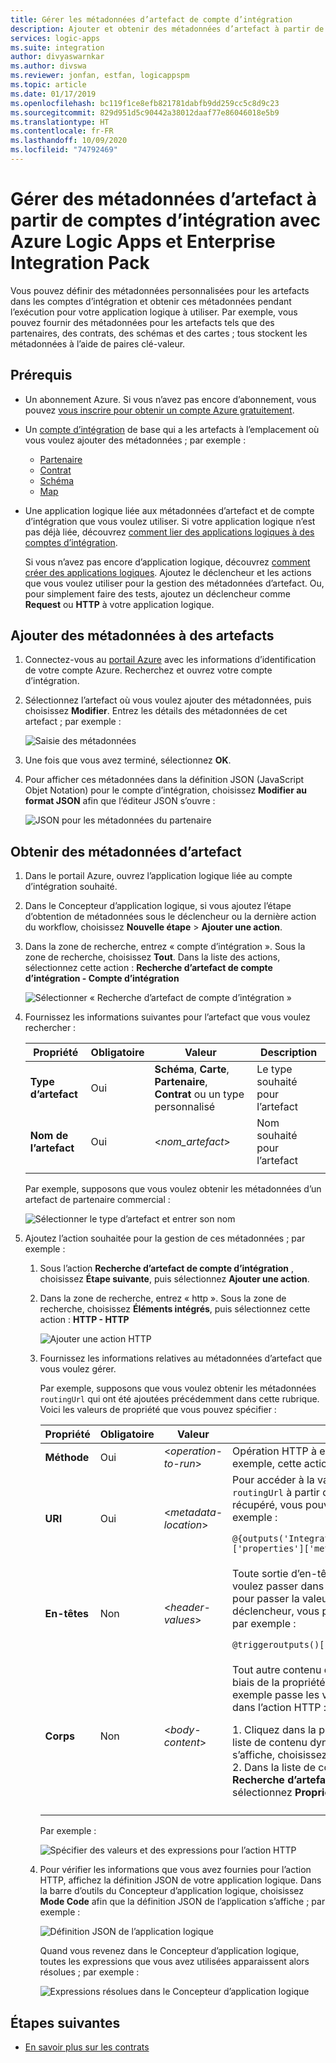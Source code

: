 ```yaml
---
title: Gérer les métadonnées d’artefact de compte d’intégration
description: Ajouter et obtenir des métadonnées d’artefact à partir de comptes d’intégration dans Azure Logic Apps avec Enterprise Integration Pack
services: logic-apps
ms.suite: integration
author: divyaswarnkar
ms.author: divswa
ms.reviewer: jonfan, estfan, logicappspm
ms.topic: article
ms.date: 01/17/2019
ms.openlocfilehash: bc119f1ce8efb821781dabfb9dd259cc5c8d9c23
ms.sourcegitcommit: 829d951d5c90442a38012daaf77e86046018e5b9
ms.translationtype: HT
ms.contentlocale: fr-FR
ms.lasthandoff: 10/09/2020
ms.locfileid: "74792469"
---
```

# <a name="manage-artifact-metadata-in-integration-accounts-with-azure-logic-apps-and-enterprise-integration-pack"></a>Gérer des métadonnées d’artefact à partir de comptes d’intégration avec Azure Logic Apps et Enterprise Integration Pack

Vous pouvez définir des métadonnées personnalisées pour les artefacts dans les comptes d’intégration et obtenir ces métadonnées pendant l’exécution pour votre application logique à utiliser. Par exemple, vous pouvez fournir des métadonnées pour les artefacts tels que des partenaires, des contrats, des schémas et des cartes ; tous stockent les métadonnées à l’aide de paires clé-valeur. 

## <a name="prerequisites"></a>Prérequis

* Un abonnement Azure. Si vous n’avez pas encore d’abonnement, vous pouvez <a href="https://azure.microsoft.com/free/" target="_blank">vous inscrire pour obtenir un compte Azure gratuitement</a>.

* Un [compte d’intégration](../logic-apps/logic-apps-enterprise-integration-create-integration-account.md) de base qui a les artefacts à l’emplacement où vous voulez ajouter des métadonnées ; par exemple : 

  * [Partenaire](logic-apps-enterprise-integration-partners.md)
  * [Contrat](logic-apps-enterprise-integration-agreements.md)
  * [Schéma](logic-apps-enterprise-integration-schemas.md)
  * [Map](logic-apps-enterprise-integration-maps.md)

* Une application logique liée aux métadonnées d’artefact et de compte d’intégration que vous voulez utiliser. Si votre application logique n’est pas déjà liée, découvrez [comment lier des applications logiques à des comptes d’intégration](logic-apps-enterprise-integration-create-integration-account.md#link-account). 

  Si vous n’avez pas encore d’application logique, découvrez [comment créer des applications logiques](../logic-apps/quickstart-create-first-logic-app-workflow.md). 
  Ajoutez le déclencheur et les actions que vous voulez utiliser pour la gestion des métadonnées d’artefact. Ou, pour simplement faire des tests, ajoutez un déclencheur comme **Request** ou **HTTP** à votre application logique.

## <a name="add-metadata-to-artifacts"></a>Ajouter des métadonnées à des artefacts

1. Connectez-vous au <a href="https://portal.azure.com" target="_blank">portail Azure</a> avec les informations d’identification de votre compte Azure. Recherchez et ouvrez votre compte d’intégration.

1. Sélectionnez l’artefact où vous voulez ajouter des métadonnées, puis choisissez **Modifier**. Entrez les détails des métadonnées de cet artefact ; par exemple :

   ![Saisie des métadonnées](media/logic-apps-enterprise-integration-metadata/add-partner-metadata.png)

1. Une fois que vous avez terminé, sélectionnez **OK**.

1. Pour afficher ces métadonnées dans la définition JSON (JavaScript Objet Notation) pour le compte d’intégration, choisissez **Modifier au format JSON** afin que l’éditeur JSON s’ouvre : 

   ![JSON pour les métadonnées du partenaire](media/logic-apps-enterprise-integration-metadata/partner-metadata.png)

## <a name="get-artifact-metadata"></a>Obtenir des métadonnées d’artefact

1. Dans le portail Azure, ouvrez l’application logique liée au compte d’intégration souhaité. 

1. Dans le Concepteur d’application logique, si vous ajoutez l’étape d’obtention de métadonnées sous le déclencheur ou la dernière action du workflow, choisissez **Nouvelle étape** > **Ajouter une action**. 

1. Dans la zone de recherche, entrez « compte d’intégration ». Sous la zone de recherche, choisissez **Tout**. Dans la liste des actions, sélectionnez cette action : **Recherche d’artefact de compte d’intégration - Compte d’intégration**

   ![Sélectionner « Recherche d’artefact de compte d’intégration »](media/logic-apps-enterprise-integration-metadata/integration-account-artifact-lookup.png)

1. Fournissez les informations suivantes pour l’artefact que vous voulez rechercher :

   | Propriété | Obligatoire | Valeur | Description | 
   |----------|---------|-------|-------------| 
   | **Type d’artefact** | Oui | **Schéma**, **Carte**, **Partenaire**, **Contrat** ou un type personnalisé | Le type souhaité pour l’artefact | 
   | **Nom de l’artefact** | Oui | <*nom_artefact*> | Nom souhaité pour l’artefact | 
   ||| 

   Par exemple, supposons que vous voulez obtenir les métadonnées d’un artefact de partenaire commercial :

   ![Sélectionner le type d’artefact et entrer son nom](media/logic-apps-enterprise-integration-metadata/artifact-lookup-information.png)

1. Ajoutez l’action souhaitée pour la gestion de ces métadonnées ; par exemple :

   1. Sous l’action **Recherche d’artefact de compte d’intégration** , choisissez **Étape suivante**, puis sélectionnez **Ajouter une action**. 

   1. Dans la zone de recherche, entrez « http ». Sous la zone de recherche, choisissez **Éléments intégrés**, puis sélectionnez cette action : **HTTP - HTTP**

      ![Ajouter une action HTTP](media/logic-apps-enterprise-integration-metadata/http-action.png)

   1. Fournissez les informations relatives au métadonnées d’artefact que vous voulez gérer. 

      Par exemple, supposons que vous voulez obtenir les métadonnées `routingUrl` qui ont été ajoutées précédemment dans cette rubrique. Voici les valeurs de propriété que vous pouvez spécifier : 

      | Propriété | Obligatoire | Valeur | Description | 
      |----------|----------|-------|-------------| 
      | **Méthode** | Oui | <*operation-to-run*> | Opération HTTP à exécuter sur l’artefact. Par exemple, cette action HTTP utilise la méthode **GET**. | 
      | **URI** | Oui | <*metadata-location*> | Pour accéder à la valeur de métadonnées `routingUrl` à partir de l’artefact que vous avez récupéré, vous pouvez utiliser une expression ; par exemple : <p>`@{outputs('Integration_Account_Artifact_Lookup')['properties']['metadata']['routingUrl']}` | 
      | **En-têtes** | Non | <*header-values*> | Toute sortie d’en-tête du déclencheur que vous voulez passer dans l’action HTTP. Par exemple, pour passer la valeur de propriété `headers` du déclencheur, vous pouvez utiliser une expression ; par exemple : <p>`@triggeroutputs()['headers']` | 
      | **Corps** | Non | <*body-content*> | Tout autre contenu que vous voulez passer par le biais de la propriété `body` de l’action HTTP. Cet exemple passe les valeurs `properties` de l’artefact dans l’action HTTP : <p>1. Cliquez dans la propriété **Body** pour afficher la liste de contenu dynamique. Si aucune propriété ne s’affiche, choisissez **Afficher plus**. <br>2. Dans la liste de contenu dynamique, sous **Recherche d’artefact de compte d’intégration**, sélectionnez **Propriétés**. | 
      |||| 

      Par exemple :

      ![Spécifier des valeurs et des expressions pour l’action HTTP](media/logic-apps-enterprise-integration-metadata/add-http-action-values.png)

   1. Pour vérifier les informations que vous avez fournies pour l’action HTTP, affichez la définition JSON de votre application logique. Dans la barre d’outils du Concepteur d’application logique, choisissez **Mode Code** afin que la définition JSON de l’application s’affiche ; par exemple :

      ![Définition JSON de l’application logique](media/logic-apps-enterprise-integration-metadata/finished-logic-app-definition.png)

      Quand vous revenez dans le Concepteur d’application logique, toutes les expressions que vous avez utilisées apparaissent alors résolues ; par exemple :

      ![Expressions résolues dans le Concepteur d’application logique](media/logic-apps-enterprise-integration-metadata/resolved-expressions.png)

## <a name="next-steps"></a>Étapes suivantes

* [En savoir plus sur les contrats](logic-apps-enterprise-integration-agreements.md)
